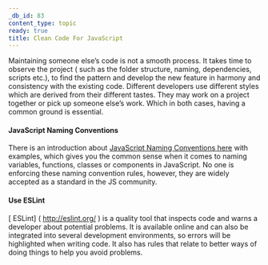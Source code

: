 ```yaml
---
_db_id: 83
content_type: topic
ready: true
title: Clean Code For JavaScript
---
```


Maintaining someone else’s code is not a smooth process. It takes time to observe the project ( such as the folder structure, naming, dependencies, scripts etc.), to find the pattern and develop the new feature in harmony and consistency with the existing code. Different developers use different styles which are derived from their different tastes. They may work on a project together or pick up someone else’s work. Which in both cases, having a common ground is essential.

#### JavaScript Naming Conventions

There is an introduction about [ JavaScript Naming Conventions here]( https://www.robinwieruch.de/javascript-naming-conventions ) with examples, which gives you the common sense when it comes to naming variables, functions, classes or components in JavaScript. No one is enforcing these naming convention rules, however, they are widely accepted as a standard in the JS community.

#### Use ESLint

[ ESLint] ( http://eslint.org/ ) is a quality tool that inspects code and warns a developer about potential problems. It is available online and can also be integrated into several development environments, so errors will be highlighted when writing code. It also has rules that relate to better ways of doing things to help you avoid problems.